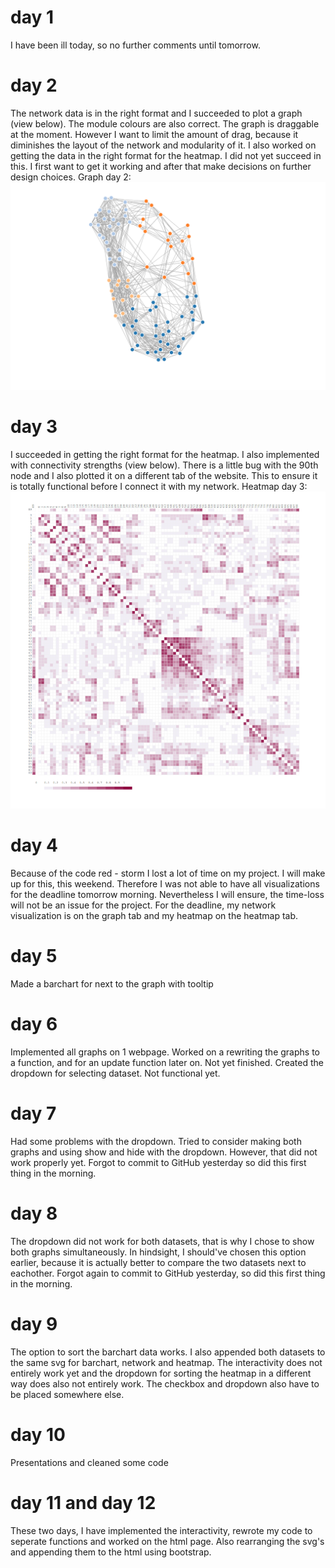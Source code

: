 # day 1
I have been ill today, so no further comments until tomorrow.

# day 2
The network data is in the right format and I succeeded to plot a graph (view below). The module colours are also correct. The graph is draggable at the moment. However I want to limit the amount of drag, because it diminishes the layout of the network and modularity of it. I also worked on getting the data in the right format for the heatmap. I did not yet succeed in this.
I first want to get it working and after that make decisions on further design choices.
Graph day 2:
![](/doc/graphday2.png)

# day 3
I succeeded in getting the right format for the heatmap. I also implemented with connectivity strengths (view below). There is a little bug with the 90th node and I also plotted it on a different tab of the website. This to ensure it is totally functional before I connect it with my network.
Heatmap day 3:
![](/doc/heatmapday3.png)

# day 4 
Because of the code red - storm I lost a lot of time on my project. I will make up for this, this weekend. Therefore I was not able to have all visualizations for the deadline tomorrow morning. Nevertheless I will ensure, the time-loss will not be an issue for the project. 
For the deadline, my network visualization is on the graph tab and my heatmap on the heatmap tab.

# day 5
Made a barchart for next to the graph with tooltip

# day 6
Implemented all graphs on 1 webpage. Worked on a rewriting the graphs to a function, and for an update function later on. Not yet finished. Created the dropdown for selecting dataset. Not functional yet.

# day 7
Had some problems with the dropdown. Tried to consider making both graphs and using show and hide with the dropdown. However, that did not work properly yet. Forgot to commit to GitHub yesterday so did this first thing in the morning.

# day 8
The dropdown did not work for both datasets, that is why I chose to show both graphs simultaneously. In hindsight, I should've chosen this option earlier, because it is actually better to compare the two datasets next to eachother. Forgot again to commit to GitHub yesterday, so did this first thing in the morning.

# day 9
The option to sort the barchart data works. I also appended both datasets to the same svg for barchart, network and heatmap.
The interactivity does not entirely work yet and the dropdown for sorting the heatmap in a different way does also not entirely work. The checkbox and dropdown also have to be placed somewhere else.

# day 10
Presentations and cleaned some code

# day 11 and day 12
These two days, I have implemented the interactivity, rewrote my code to seperate functions and worked on the html page. Also rearranging the svg's and appending them to the html using bootstrap.
